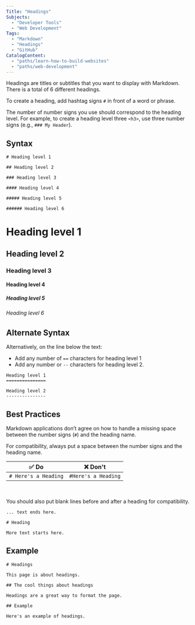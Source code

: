 ```yaml
---
Title: "Headings"
Subjects:
  - "Developer Tools"
  - "Web Development"
Tags: 
  - "Markdown"
  - "Headings"
  - "GitHub"
CatalogContent:
  - "paths/learn-how-to-build-websites"
  - "paths/web-development"
---
```


Headings are titles or subtitles that you want to display with Markdown. There is a total of 6 different headings.

To create a heading, add hashtag signs `#` in front of a word or phrase. 

The number of number signs you use should correspond to the heading level. For example, to create a heading level three `<h3>`, use three number signs (e.g., `### My Header`).

## Syntax

```
# Heading level 1

## Heading level 2

### Heading level 3

#### Heading level 4

##### Heading level 5

###### Heading level 6
```

<h1>Heading level 1</h1>	

<h2>Heading level 2</h2>	

<h3>Heading level 3</h3>	

<h4>Heading level 4</h4>

<h5>Heading level 5</h5>

<h6>Heading level 6</h6>	

## Alternate Syntax

Alternatively, on the line below the text:

- Add any number of `==` characters for heading level 1 
- Add any number or `--` characters for heading level 2.

```
Heading level 1
===============	

Heading level 2
---------------	
```

## Best Practices

Markdown applications don’t agree on how to handle a missing space between the number signs (`#`) and the heading name. 

For compatibility, always put a space between the number signs and the heading name.

| ✅ Do | ❌ Don't |
| --- | --- |
| `# Here's a Heading` | `#Here's a Heading` |
  
<br>

You should also put blank lines before and after a heading for compatibility.

```
... text ends here.

# Heading

More text starts here.
```

## Example

```
# Headings

This page is about headings.

## The cool things about headings

Headings are a great way to format the page.

## Example

Here's an example of headings.
```

